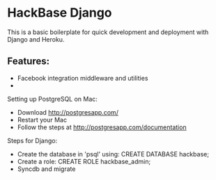# HackBase Django

This is a basic boilerplate for quick development and deployment with Django and Heroku.

## Features:

* Facebook integration middleware and utilities
* 

Setting up PostgreSQL on Mac:

* Download http://postgresapp.com/
* Restart your Mac
* Follow the steps at http://postgresapp.com/documentation

Steps for Django:

* Create the database in 'psql' using: CREATE DATABASE hackbase;
* Create a role: CREATE ROLE hackbase_admin;
* Syncdb and migrate
